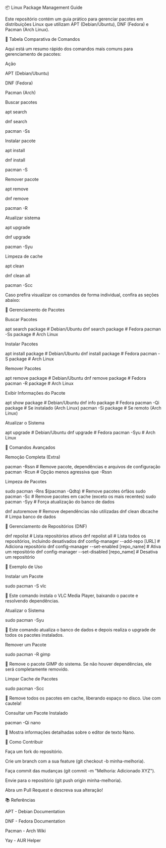 📦 Linux Package Management Guide




Este repositório contém um guia prático para gerenciar pacotes em distribuições Linux que utilizam APT (Debian/Ubuntu), DNF (Fedora) e Pacman (Arch Linux).

📌 Tabela Comparativa de Comandos

Aqui está um resumo rápido dos comandos mais comuns para gerenciamento de pacotes:

Ação

APT (Debian/Ubuntu)

DNF (Fedora)

Pacman (Arch)

Buscar pacotes

apt search

dnf search

pacman -Ss

Instalar pacote

apt install

dnf install

pacman -S

Remover pacote

apt remove

dnf remove

pacman -R

Atualizar sistema

apt upgrade

dnf upgrade

pacman -Syu

Limpeza de cache

apt clean

dnf clean all

pacman -Scc

Caso prefira visualizar os comandos de forma individual, confira as seções abaixo:

🔹 Gerenciamento de Pacotes

Buscar Pacotes

apt search package  # Debian/Ubuntu
dnf search package  # Fedora
pacman -Ss package  # Arch Linux

Instalar Pacotes

apt install package  # Debian/Ubuntu
dnf install package  # Fedora
pacman -S package    # Arch Linux

Remover Pacotes

apt remove package  # Debian/Ubuntu
dnf remove package  # Fedora
pacman -R package   # Arch Linux

Exibir Informações do Pacote

apt show package       # Debian/Ubuntu
dnf info package       # Fedora
pacman -Qi package     # Se instalado (Arch Linux)
pacman -Si package     # Se remoto (Arch Linux)

Atualizar o Sistema

apt upgrade      # Debian/Ubuntu
dnf upgrade      # Fedora
pacman -Syu      # Arch Linux

🔹 Comandos Avançados

Remoção Completa (Extra)

pacman -Rssn  # Remove pacote, dependências e arquivos de configuração
pacman -Rcun  # Opção menos agressiva que -Rssn

Limpeza de Pacotes

sudo pacman -Rns $(pacman -Qdtq)  # Remove pacotes órfãos
sudo pacman -Sc                   # Remove pacotes em cache (exceto os mais recentes)
sudo pacman -Syy                  # Força atualização do banco de dados

dnf autoremove      # Remove dependências não utilizadas
dnf clean dbcache   # Limpa banco de dados

🔹 Gerenciamento de Repositórios (DNF)

dnf repolist             # Lista repositórios ativos
dnf repolist all         # Lista todos os repositórios, incluindo desativados
dnf config-manager --add-repo [URL]  # Adiciona repositório
dnf config-manager --set-enabled [repo_name]  # Ativa um repositório
dnf config-manager --set-disabled [repo_name]  # Desativa um repositório

🔹 Exemplo de Uso

Instalar um Pacote

sudo pacman -S vlc

📌 Este comando instala o VLC Media Player, baixando o pacote e resolvendo dependências.

Atualizar o Sistema

sudo pacman -Syu

📌 Este comando atualiza o banco de dados e depois realiza o upgrade de todos os pacotes instalados.

Remover um Pacote

sudo pacman -R gimp

📌 Remove o pacote GIMP do sistema. Se não houver dependências, ele será completamente removido.

Limpar Cache de Pacotes

sudo pacman -Scc

📌 Remove todos os pacotes em cache, liberando espaço no disco. Use com cautela!

Consultar um Pacote Instalado

pacman -Qi nano

📌 Mostra informações detalhadas sobre o editor de texto Nano.

🤝 Como Contribuir

Faça um fork do repositório.

Crie um branch com a sua feature (git checkout -b minha-melhoria).

Faça commit das mudanças (git commit -m "Melhoria: Adicionado XYZ").

Envie para o repositório (git push origin minha-melhoria).

Abra um Pull Request e descreva sua alteração!

📚 Referências

APT - Debian Documentation

DNF - Fedora Documentation

Pacman - Arch Wiki

Yay - AUR Helper

